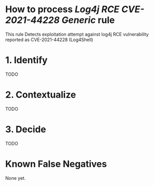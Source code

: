 # How to process *Log4j RCE CVE-2021-44228 Generic* rule
This rule Detects exploitation attempt against log4j RCE vulnerability reported as CVE-2021-44228 (Log4Shell)

# 1. Identify
TODO

# 2. Contextualize
TODO

# 3. Decide
TODO

# Known False Negatives
None yet.
